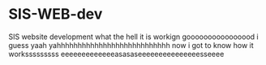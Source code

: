# SIS-WEB-dev

SIS website development
what the hell it is workign goooooooooooooood i guess
yaah yahhhhhhhhhhhhhhhhhhhhhhhhhhh now i got to know how it worksssssssss
eeeeeeeeeeeeeasasaseeeeeeeeeeeeeeesseeee
